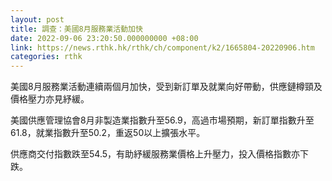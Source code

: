 ```yaml
---
layout: post
title: 調查：美國8月服務業活動加快
date: 2022-09-06 23:20:50.000000000 +08:00
link: https://news.rthk.hk/rthk/ch/component/k2/1665804-20220906.htm
categories: rthk
---
```


美國8月服務業活動連續兩個月加快，受到新訂單及就業向好帶動，供應鏈樽頸及價格壓力亦見紓緩。

美國供應管理協會8月非製造業指數升至56.9，高過市場預期，新訂單指數升至61.8，就業指數升至50.2，重返50以上擴張水平。

供應商交付指數跌至54.5，有助紓緩服務業價格上升壓力，投入價格指數亦下跌。
